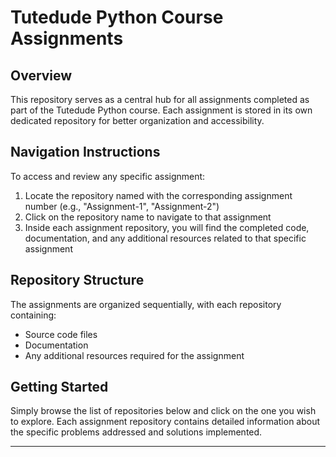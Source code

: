 # Tutedude Python Course Assignments

## Overview

This repository serves as a central hub for all assignments completed as part of the Tutedude Python course. Each assignment is stored in its own dedicated repository for better organization and accessibility.

## Navigation Instructions

To access and review any specific assignment:

1. Locate the repository named with the corresponding assignment number (e.g., "Assignment-1", "Assignment-2")
2. Click on the repository name to navigate to that assignment
3. Inside each assignment repository, you will find the completed code, documentation, and any additional resources related to that specific assignment

## Repository Structure

The assignments are organized sequentially, with each repository containing:
- Source code files
- Documentation
- Any additional resources required for the assignment

## Getting Started

Simply browse the list of repositories below and click on the one you wish to explore. Each assignment repository contains detailed information about the specific problems addressed and solutions implemented.

---

